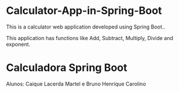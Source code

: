 # Calculator-App-in-Spring-Boot

This is a calculator web application developed using Spring Boot..

This application has functions like Add, Subtract, Multiply, Divide and exponent. 

# Calculadora Spring Boot 

Alunos: Caique Lacerda Martel e Bruno Henrique Carolino